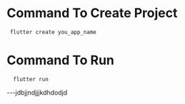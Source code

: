 # Command To Create Project
     flutter create you_app_name
# Command To Run
      flutter run

---jdbjjndjjjkdhdodjd